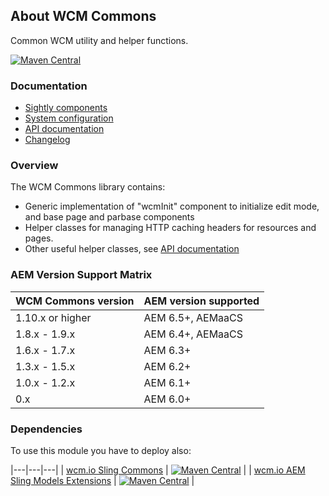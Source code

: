 ## About WCM Commons

Common WCM utility and helper functions.

[![Maven Central](https://maven-badges.herokuapp.com/maven-central/io.wcm/io.wcm.wcm.commons/badge.svg)](https://maven-badges.herokuapp.com/maven-central/io.wcm/io.wcm.wcm.commons)


### Documentation

* [Sightly components][components]
* [System configuration][configuration]
* [API documentation][apidocs]
* [Changelog][changelog]


### Overview

The WCM Commons library contains:

* Generic implementation of "wcmInit" component to initialize edit mode, and base page and parbase components
* Helper classes for managing HTTP caching headers for resources and pages.
* Other useful helper classes, see [API documentation][apidocs]


### AEM Version Support Matrix

|WCM Commons version |AEM version supported
|--------------------|----------------------
|1.10.x or higher    |AEM 6.5+, AEMaaCS
|1.8.x - 1.9.x       |AEM 6.4+, AEMaaCS
|1.6.x - 1.7.x       |AEM 6.3+
|1.3.x - 1.5.x       |AEM 6.2+
|1.0.x - 1.2.x       |AEM 6.1+
|0.x                 |AEM 6.0+


### Dependencies

To use this module you have to deploy also:

|---|---|---|
| [wcm.io Sling Commons](https://maven-badges.herokuapp.com/maven-central/io.wcm/io.wcm.sling.commons) | [![Maven Central](https://maven-badges.herokuapp.com/maven-central/io.wcm/io.wcm.sling.commons/badge.svg)](https://maven-badges.herokuapp.com/maven-central/io.wcm/io.wcm.sling.commons) |
| [wcm.io AEM Sling Models Extensions](https://maven-badges.herokuapp.com/maven-central/io.wcm/io.wcm.sling.models) | [![Maven Central](https://maven-badges.herokuapp.com/maven-central/io.wcm/io.wcm.sling.models/badge.svg)](https://maven-badges.herokuapp.com/maven-central/io.wcm/io.wcm.sling.models) |



[components]: components.html
[configuration]: configuration.html
[apidocs]: apidocs/
[changelog]: changes-report.html
